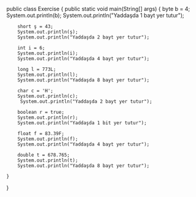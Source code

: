 
public class Exercise {
	public static void main(String[] args) {
		byte b = 4;
		System.out.println(b);
		System.out.println("Yaddaşda 1 bayt yer tutur");
		
		short ş = 43;
		System.out.println(ş);
		System.out.println("Yaddaşda 2 bayt yer tutur");
		
		int i = 6;
		System.out.println(i);
		System.out.println("Yaddaşda 4 bayt yer tutur");
		
		long l = 773L;
		System.out.println(l);
		System.out.println("Yaddaşda 8 bayt yer tutur");
		
		char c = 'H';
		System.out.println(c);
		 System.out.println("Yaddaşda 2 bayt yer tutur");
		
		boolean r = true;
		System.out.println(r);
		System.out.println("Yaddaşda 1 bit yer tutur");
		
		float f = 83.39F;
		System.out.println(f);
		System.out.println("Yaddaşda 4 bayt yer tutur");
		
		double t = 678.765;
		System.out.println(t);
		System.out.println("Yaddaşda 8 bayt yer tutur");

	}

}
